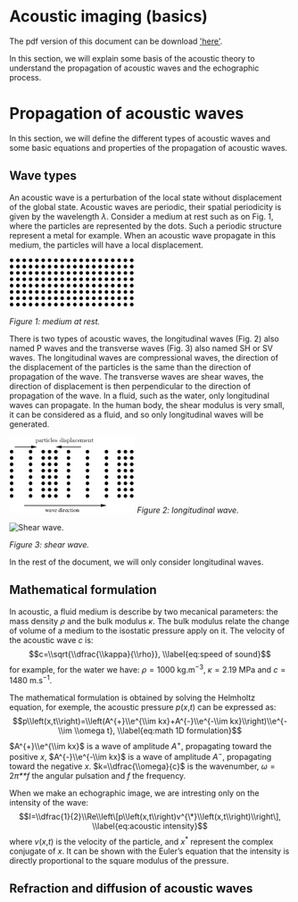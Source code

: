 # Acoustic imaging (basics) 

The pdf version of this document can be download ['here'](./acoustic_imaging_src/acoustic.pdf).

In this section, we will explain some basis of the acoustic theory to understand the propagation of acoustic waves and the echographic process.

Propagation of acoustic waves
=============================

In this section, we will define the different types of acoustic waves and some basic equations and properties of the propagation of acoustic waves.

Wave types
----------

An acoustic wave is a perturbation of the local state without displacement of the global state. Acoustic waves are periodic, their spatial periodicity is given by the wavelength *λ*. Consider a medium at rest such as on Fig. 1, where the particles are represented by the dots. Such a periodic structure represent a metal for example. When an acoustic wave propagate in this medium, the particles will have a local displacement.

 ![Medium at rest.<span data-label="fig:at_rest"></span>]

 *Figure 1: medium at rest.*

There is two types of acoustic waves, the longitudinal waves (Fig. 2) also named P waves and the transverse waves (Fig. 3) also named SH or SV waves. The longitudinal waves are compressional waves, the direction of the displacement of the particles is the same than the direction of propagation of the wave. The transverse waves are shear waves, the direction of displacement is then perpendicular to the direction of propagation of the wave. In a fluid, such as the water, only longitudinal waves can propagate. In the human body, the shear modulus is very small, it can be considered as a fluid, and so only longitudinal waves will be generated.

 ![Longitudinal wave.<span data-label="fig:Pwave"></span>]
 *Figure 2: longitudinal wave.*

  [Medium at rest.<span data-label="fig:at_rest"></span>]: ./acoustic_imaging_src/image/at_rest.png "fig:"
  [Longitudinal wave.<span data-label="fig:Pwave"></span>]: ./acoustic_imaging_src/image/Pwave.png "fig:"

 ![Shear wave.<span data-label="fig:Swave"></span>]

 *Figure 3: shear wave.*

In the rest of the document, we will only consider longitudinal waves.

  [Shear wave.<span data-label="fig:Swave"></span>]: image/Swave.png "fig:"

Mathematical formulation
------------------------

In acoustic, a fluid medium is describe by two mecanical parameters: the mass density *ρ* and the bulk modulus *κ*. The bulk modulus relate the change of volume of a medium to the isostatic pressure apply on it. The velocity of the acoustic wave *c* is:
$$c=\\sqrt{\\dfrac{\\kappa}{\\rho}},
 \\label{eq:speed of sound}$$
 for example, for the water we have: *ρ* = 1000 kg.m<sup>−3</sup>, *κ* = 2.19 MPa and *c* = 1480 m.s<sup>−1</sup>.

The mathematical formulation is obtained by solving the Helmholtz equation, for exemple, the acoustic pressure *p*(*x*,*t*) can be expressed as:
$$p\\left(x,t\\right)=\\left(A^{+}\\e^{\\im kx}+A^{-}\\e^{-\\im kx}\\right)\\e^{-\\im 
\\omega t},
 \\label{eq:math 1D formulation}$$
 $A^{+}\\e^{\\im kx}$ is a wave of amplitude *A*<sup>+</sup>, propagating toward the positive *x*, $A^{-}\\e^{-\\im kx}$ is a wave of amplitude *A*<sup>−</sup>, propagating toward the negative *x*. $k=\\dfrac{\\omega}{c}$ is the wavenumber, *ω* = 2*π**f* the angular pulsation and *f* the frequency.

When we make an echographic image, we are intresting only on the intensity of the wave:
$$I=\\dfrac{1}{2}\\Re\\left\[p\\left(x,t\\right)v^{\*}\\left(x,t\\right)\\right\],
 \\label{eq:acoustic intensity}$$
 where *v*(*x*,*t*) is the velocity of the particle, and *x*<sup>\*</sup> represent the complex conjugate of *x*. It can be shown with the Euler’s equation that the intensity is directly proportional to the square modulus of the pressure.

Refraction and diffusion of acoustic waves
------------------------------------------